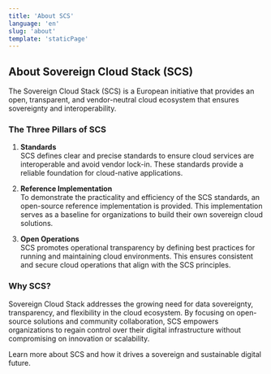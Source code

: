 ```yaml
---
title: 'About SCS'
language: 'en'
slug: 'about'
template: 'staticPage'
---
```


## About Sovereign Cloud Stack (SCS)

The Sovereign Cloud Stack (SCS) is a European initiative that provides an open, transparent, and vendor-neutral cloud ecosystem that ensures sovereignty and interoperability.

### The Three Pillars of SCS

1. **Standards** <br />
   SCS defines clear and precise standards to ensure cloud services are interoperable and avoid vendor lock-in. These standards provide a reliable foundation for cloud-native applications.

2. **Reference Implementation** <br />
   To demonstrate the practicality and efficiency of the SCS standards, an open-source reference implementation is provided. This implementation serves as a baseline for organizations to build their own sovereign cloud solutions.

3. **Open Operations** <br />
   SCS promotes operational transparency by defining best practices for running and maintaining cloud environments. This ensures consistent and secure cloud operations that align with the SCS principles.

### Why SCS?

Sovereign Cloud Stack addresses the growing need for data sovereignty, transparency, and flexibility in the cloud ecosystem. By focusing on open-source solutions and community collaboration, SCS empowers organizations to regain control over their digital infrastructure without compromising on innovation or scalability.

Learn more about SCS and how it drives a sovereign and sustainable digital future.

